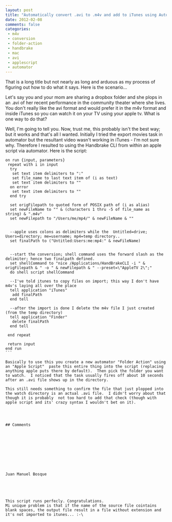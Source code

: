 ```yaml
---
layout: post
title: "Automatically convert .avi to .m4v and add to iTunes using Automator"
date: 2012-02-08
comments: false
categories:
 - m4v
 - conversion
 - folder-action
 - handbrake
 - mac
 - avi
 - applescript
 - automator
---
```

That is a long title but not nearly as long and arduous as my process of
figuring out how to do what it says.  Here is the scenario...  
  
Let's say you and your mom are sharing a dropbox folder and she plops in an
.avi of her recent performance in the community theater where she lives.  You
don't really like the avi format and would prefer it in the m4v format and
inside iTunes so you can watch it on your TV using your apple tv.  What is one
way to do that?  
  
Well, I'm going to tell you.  Now, trust me, this probably isn't the best way;
but it works and that's all I wanted.  Initially I tried the export movies
task in automator but the resultant video wasn't working in iTunes - I'm not
sure why.  Therefore I resulted to using the Handbrake CLI from within an
apple script via automator.  Here is the script:  
  
  

    
    
    on run {input, parameters}  
     repeat with i in input  
      try  
       set text item delimiters to ":"  
       set file_name to last text item of (i as text)  
       set text item delimiters to ""  
      on error  
       set text item delimiters to ""  
      end try  
        
      set origFilepath to quoted form of POSIX path of (i as alias)  
      set newFileName to "" & (characters 1 thru -5 of file_name as string) & ".m4v"  
      set newFilepath to "/Users/me/mp4/" & newFileName & ""  
        
      
      --apple uses colons as delimiters while the  Untitled=drive; Users=directory; me=username; mp4=temp directory..  
      set finalPath to ("Untitled:Users:me:mp4:" & newFileName)  
        
        
      --start the conversion; shell command uses the forward slash as the delimiter; hence two finalpath defined.  
      set shellCommand to "nice /Applications/HandBrakeCLI -i " & origFilepath & " -o " & newFilepath & " --preset=\"AppleTV 2\";"  
      do shell script shellCommand  
        
      --I've told itunes to copy files on import; this way I don't have m4v's laying all over the place  
      tell application "iTunes"  
       add finalPath  
      end tell  
        
      --after the import is done I delete the m4v file I just created (from the temp directory)  
      tell application "Finder"  
       delete finalPath  
      end tell  
        
     end repeat  
       
     return input  
    end run  
    ```
      
    Basically to use this you create a new automator "Folder Action" using an "Apple Script"  paste this entire thing into the script (replacing anything apple puts there by default).  Then pick the folder you want to watch.  I noticed that the task usually fires off about 10 seconds after an .avi file shows up in the directory.  
      
    This still needs something to confirm the file that just plopped into the watch directory is an actual .avi file.  I didn't worry about that though it is probably  not too hard to add that check (though with apple script and its' crazy syntax I wouldn't bet on it).
    
    
    
    
    ## Comments
    
    
    
    
    
    
    
    
    
    
    Juan Manuel Bosque
    
    
    
    
    
    This script runs perfecly. Congratulations.  
    Mi unique problem is that if the name of the source file cointains blank spaces, the output file result in a file without extension and it's not imported to itunes... :-\
    
    
    
    
    
    
    
    
    

